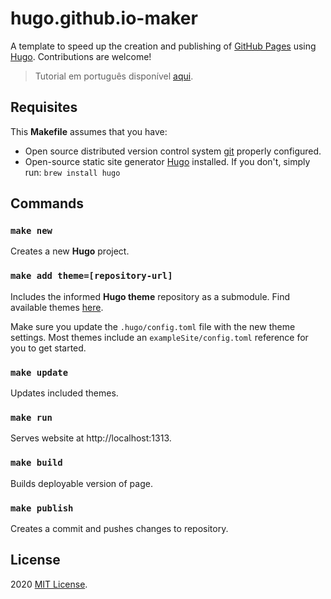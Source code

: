 # hugo.github.io-maker
A template to speed up the creation and publishing of [GitHub Pages](https://pages.github.com/) using [Hugo](https://gohugo.io/). Contributions are welcome!
> Tutorial em português disponível [aqui](https://medium.com/@fernandomachado90/crie-sua-github-page-com-hugo-acf182c5bc86?sk=e058b508b877d25dfe74ee5fa31d65c6).

## Requisites

This **Makefile** assumes that you have: 
- Open source distributed version control system [git](https://git-scm.com/downloads) properly configured.
- Open-source static site generator [Hugo](https://gohugo.io/getting-started/installing/) installed. If you don't, simply run: `brew install hugo`

## Commands

### `make new`                    
Creates a new **Hugo** project.

### `make add theme=[repository-url]`
Includes the informed **Hugo theme** repository as a submodule. Find available themes [here](https://themes.gohugo.io/). 

Make sure you update the `.hugo/config.toml` file with the new theme settings. Most themes include an `exampleSite/config.toml` reference for you to get started.

### `make update`                    
Updates included themes.

### `make run`
Serves website at http://localhost:1313.

### `make build`                    
Builds deployable version of page.

### `make publish`                    
Creates a commit and pushes changes to repository.

## License

2020 [MIT License](LICENSE).
